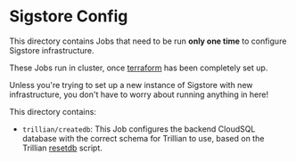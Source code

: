 # Sigstore Config

This directory contains Jobs that need to be run **only one time** to configure Sigstore infrastructure.

These Jobs run in cluster, once [terraform](../terraform/production/signer/) has been completely set up.

Unless you're trying to set up a new instance of Sigstore with new infrastructure, you don't have to worry about running anything in here!

This directory contains:
* `trillian/createdb`: This Job configures the backend CloudSQL database with the correct schema for Trillian to use, based on the Trillian [resetdb](https://github.com/google/trillian/blob/2053c7648b44d5de45863c3ad12550b511ad6a14/scripts/resetdb.sh) script.
